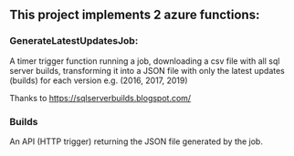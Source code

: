 ## This project implements 2 azure functions:

### GenerateLatestUpdatesJob:

A timer trigger function running a job, downloading a csv file with all sql server builds, transforming it into a JSON file with only the latest updates (builds) for each version e.g. (2016, 2017, 2019)

Thanks to https://sqlserverbuilds.blogspot.com/

### Builds

An API (HTTP trigger) returning the JSON file generated by the job.
